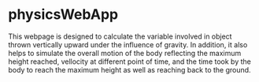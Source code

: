 # physicsWebApp

This webpage is designed to calculate the variable involved in object thrown vertically upward under the influence of gravity.
In addition, it also helps to simulate the overall motion of the body reflecting the maximum height reached, vellocity at 
different point of time, and the time took by the body to reach the maximum height as well as reaching back to the ground.
